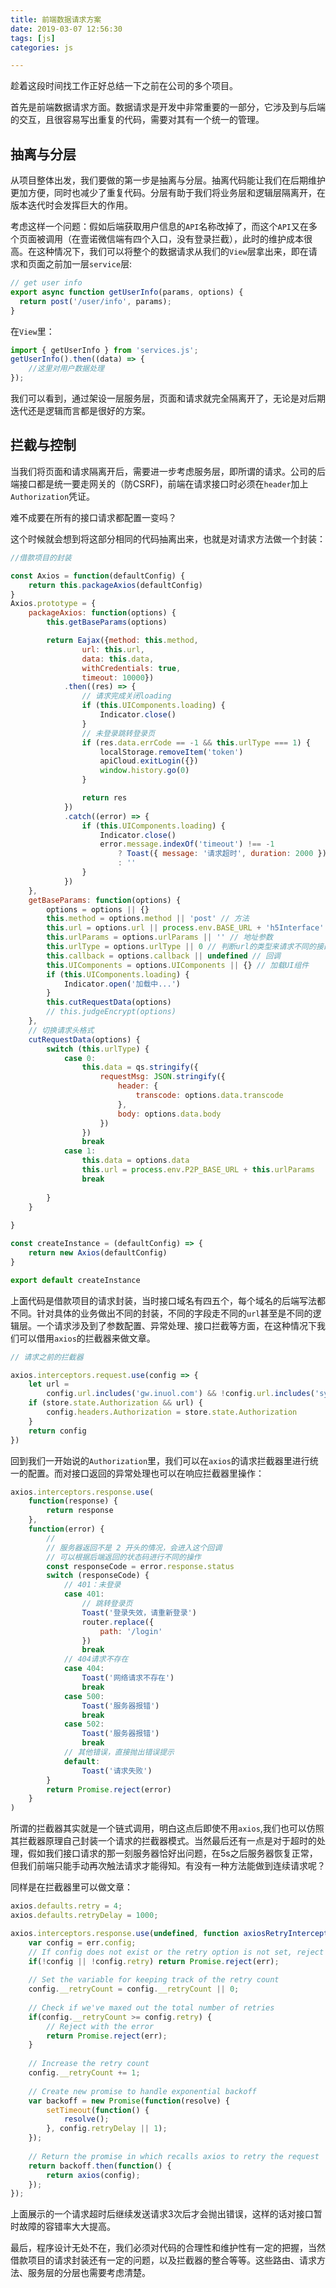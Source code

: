 ```yaml
---
title: 前端数据请求方案
date: 2019-03-07 12:56:30
tags: [js]
categories: js

---
```


趁着这段时间找工作正好总结一下之前在公司的多个项目。

首先是前端数据请求方面。数据请求是开发中非常重要的一部分，它涉及到与后端的交互，且很容易写出重复的代码，需要对其有一个统一的管理。

<!--more-->

## 抽离与分层

从项目整体出发，我们要做的第一步是抽离与分层。抽离代码能让我们在后期维护更加方便，同时也减少了重复代码。分层有助于我们将业务层和逻辑层隔离开，在版本迭代时会发挥巨大的作用。

考虑这样一个问题：假如后端获取用户信息的`API`名称改掉了，而这个`API`又在多个页面被调用（在壹诺微信端有四个入口，没有登录拦截），此时的维护成本很高。在这种情况下，我们可以将整个的数据请求从我们的`View`层拿出来，即在请求和页面之前加一层`service`层:

```js
// get user info
export async function getUserInfo(params, options) {
  return post('/user/info', params);
}

```

在`View`里：

```js	
import { getUserInfo } from 'services.js';
getUserInfo().then((data) => {
    //这里对用户数据处理
});


```

我们可以看到，通过架设一层服务层，页面和请求就完全隔离开了，无论是对后期迭代还是逻辑而言都是很好的方案。

## 拦截与控制

当我们将页面和请求隔离开后，需要进一步考虑服务层，即所谓的请求。公司的后端接口都是统一要走网关的（防CSRF)，前端在请求接口时必须在`header`加上`Authorization`凭证。

难不成要在所有的接口请求都配置一变吗？

这个时候就会想到将这部分相同的代码抽离出来，也就是对请求方法做一个封装：

```js
//借款项目的封装

const Axios = function(defaultConfig) {
	return this.packageAxios(defaultConfig)
}
Axios.prototype = {
	packageAxios: function(options) {
		this.getBaseParams(options)

		return Eajax({method: this.method,
				url: this.url,
				data: this.data,
				withCredentials: true,
				timeout: 10000})
			.then((res) => {
				// 请求完成关闭loading
				if (this.UIComponents.loading) {
					Indicator.close()
				}
				// 未登录跳转登录页
				if (res.data.errCode == -1 && this.urlType === 1) {
					localStorage.removeItem('token')
					apiCloud.exitLogin({})
					window.history.go(0)
				}

				return res
			})
			.catch((error) => {
				if (this.UIComponents.loading) {
					Indicator.close()
					error.message.indexOf('timeout') !== -1
						? Toast({ message: '请求超时', duration: 2000 })
						: ''
				}
			})
	},
	getBaseParams: function(options) {
		options = options || {}
		this.method = options.method || 'post' // 方法
		this.url = options.url || process.env.BASE_URL + 'h5Interface' // 地址
		this.urlParams = options.urlParams || '' // 地址参数
		this.urlType = options.urlType || 0 // 判断url的类型来请求不同的接口
		this.callback = options.callback || undefined // 回调
		this.UIComponents = options.UIComponents || {} // 加载UI组件
		if (this.UIComponents.loading) {
			Indicator.open('加载中...')
		}
		this.cutRequestData(options)
		// this.judgeEncrypt(options)
	},
	// 切换请求头格式
	cutRequestData(options) {
		switch (this.urlType) {
			case 0:
				this.data = qs.stringify({
					requestMsg: JSON.stringify({
						header: {
							transcode: options.data.transcode
						},
						body: options.data.body
					})
				})
				break
			case 1:
				this.data = options.data
				this.url = process.env.P2P_BASE_URL + this.urlParams
				break
			
		}
	}
	
}

const createInstance = (defaultConfig) => {
	return new Axios(defaultConfig)
}

export default createInstance

```

上面代码是借款项目的请求封装，当时接口域名有四五个，每个域名的后端写法都不同。针对具体的业务做出不同的封装，不同的字段走不同的`url`甚至是不同的逻辑层。一个请求涉及到了参数配置、异常处理、接口拦截等方面，在这种情况下我们可以借用`axios`的拦截器来做文章。

```js
// 请求之前的拦截器

axios.interceptors.request.use(config => {
    let url =
        config.url.includes('gw.inuol.com') && !config.url.includes('sys/item')
    if (store.state.Authorization && url) {
        config.headers.Authorization = store.state.Authorization
    }
    return config
})
```

回到我们一开始说的`Authorization`里，我们可以在`axios`的请求拦截器里进行统一的配置。而对接口返回的异常处理也可以在响应拦截器里操作：

```js
axios.interceptors.response.use(
    function(response) {
        return response
    },
    function(error) {
        //
        // 服务器返回不是 2 开头的情况，会进入这个回调
        // 可以根据后端返回的状态码进行不同的操作
        const responseCode = error.response.status
        switch (responseCode) {
            // 401：未登录
            case 401:
                // 跳转登录页
                Toast('登录失效，请重新登录')
                router.replace({
                    path: '/login'
                })
                break
            // 404请求不存在
            case 404:
                Toast('网络请求不存在')
                break
            case 500:
                Toast('服务器报错')
                break
            case 502:
                Toast('服务器报错')
                break
            // 其他错误，直接抛出错误提示
            default:
                Toast('请求失败')
        }
        return Promise.reject(error)
    }
)
```

所谓的拦截器其实就是一个链式调用，明白这点后即使不用`axios`,我们也可以仿照其拦截器原理自己封装一个请求的拦截器模式。当然最后还有一点是对于超时的处理，假如我们接口请求的那一刻服务器恰好出问题，在5s之后服务器恢复正常，但我们前端只能手动再次触法请求才能得知。有没有一种方法能做到连续请求呢？

同样是在拦截器里可以做文章：

```js
axios.defaults.retry = 4;
axios.defaults.retryDelay = 1000;

axios.interceptors.response.use(undefined, function axiosRetryInterceptor(err) {
    var config = err.config;
    // If config does not exist or the retry option is not set, reject
    if(!config || !config.retry) return Promise.reject(err);
    
    // Set the variable for keeping track of the retry count
    config.__retryCount = config.__retryCount || 0;
    
    // Check if we've maxed out the total number of retries
    if(config.__retryCount >= config.retry) {
        // Reject with the error
        return Promise.reject(err);
    }
    
    // Increase the retry count
    config.__retryCount += 1;
    
    // Create new promise to handle exponential backoff
    var backoff = new Promise(function(resolve) {
        setTimeout(function() {
            resolve();
        }, config.retryDelay || 1);
    });
    
    // Return the promise in which recalls axios to retry the request
    return backoff.then(function() {
        return axios(config);
    });
});
```

上面展示的一个请求超时后继续发送请求3次后才会抛出错误，这样的话对接口暂时故障的容错率大大提高。

最后，程序设计无处不在，我们必须对代码的合理性和维护性有一定的把握，当然借款项目的请求封装还有一定的问题，以及拦截器的整合等等。这些路由、请求方法、服务层的分层也需要考虑清楚。
